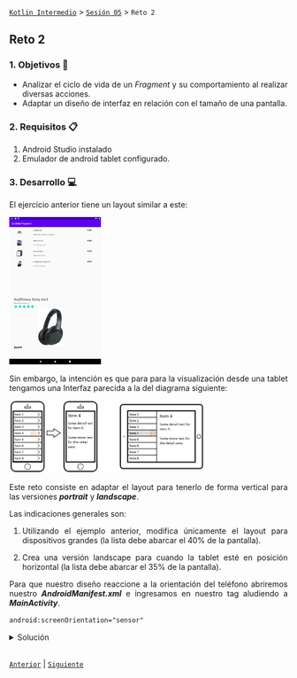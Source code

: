 [`Kotlin Intermedio`](../../Readme.md) > [`Sesión 05`](../Readme.md) > `Reto 2`
	
## Reto 2 

<div style="text-align: justify;">

### 1. Objetivos :dart:

- Analizar el ciclo de vida de un _Fragment_ y su comportamiento al realizar diversas acciones.
- Adaptar un diseño de interfaz en relación con el tamaño de una pantalla.

### 2. Requisitos :clipboard:

1. Android Studio instalado
2. Emulador de android tablet configurado.

### 3. Desarrollo :computer:

El ejercicio anterior tiene un layout similar a este:

 <img src="../Ejemplo-02/images/9.png" width="33%">

Sin embargo, la intención es que para para la visualización desde una tablet tengamos una Interfaz parecida a la del diagrama siguiente:

 <img src="../Ejemplo-02/images/1.png" width="70%">
 
 Este reto consiste en adaptar el layout para tenerlo de forma vertical para las versiones ___portrait___ y ___landscape___.
	
Las indicaciones generales son:

1. Utilizando el ejemplo anterior, modifica únicamente el layout para dispositivos grandes (la lista debe abarcar el 40% de la pantalla).

2. Crea una versión landscape para cuando la tablet esté en posición horizontal (la lista debe abarcar el 35% de la pantalla).

Para que nuestro diseño reaccione a la orientación del teléfono abriremos nuestro ___AndroidManifest.xml___ e ingresamos en nuestro tag aludiendo a ___MainActivity___.

```xml
android:screenOrientation="sensor"
```

<details><summary>Solución</summary>

Para tener una versión landscape, crearemos un ___android resource directory___ con los _qualifiers_ ___Size___ con valor ___large___ y ___orientation___ con valor ___landscape___.
	
El código resultaría de esta forma:

```xml
<androidx.constraintlayout.widget.ConstraintLayout
    xmlns:android="http://schemas.android.com/apk/res/android"
    xmlns:app="http://schemas.android.com/apk/res-auto"
    xmlns:tools="http://schemas.android.com/tools"
    android:layout_width="match_parent"
    android:layout_height="match_parent"
    tools:context=".MainActivity">
    <fragment
        android:id="@+id/fragmentList"
        class="org.bedu.listdetailfragment.ListFragment"
        android:layout_width="0dp"
        android:layout_height="0dp"
        app:layout_constraintTop_toTopOf="parent"
        app:layout_constraintBottom_toBottomOf="parent"
        app:layout_constraintStart_toStartOf="parent"
        app:layout_constraintEnd_toEndOf="@id/guideline"/>
    <fragment
        android:id="@+id/fragmentDetail"
        class="org.bedu.listdetailfragment.DetailFragment"
        android:layout_width="0dp"
        android:layout_height="0dp"
        app:layout_constraintTop_toTopOf="parent"
        app:layout_constraintBottom_toBottomOf="parent"
        app:layout_constraintStart_toStartOf="@id/guideline"
        app:layout_constraintEnd_toEndOf="parent"/>

    <androidx.constraintlayout.widget.Guideline
        android:id="@+id/guideline"
        android:layout_width="wrap_content"
        android:layout_height="wrap_content"
        android:orientation="vertical"
        app:layout_constraintGuide_percent="0.4" />
</androidx.constraintlayout.widget.ConstraintLayout>
```

Para la versión _portrait_ bastaría únicamente reutilizar el código anterior para ___fragment_detail___ de nuestro directorio ___layout-large___ y que tenga el 0.5 de porcentaje.

</details>
<br/>

[`Anterior`](../Ejemplo-02/Readme.md) | [`Siguiente`](../Readme.md)




</div>
